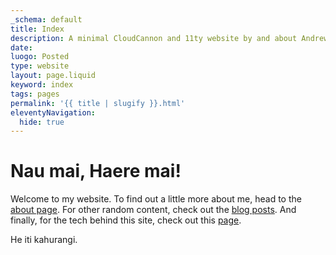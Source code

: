```yaml
---
_schema: default
title: Index
description: A minimal CloudCannon and 11ty website by and about Andrew Long.
date:
luogo: Posted
type: website
layout: page.liquid
keyword: index
tags: pages
permalink: '{{ title | slugify }}.html'
eleventyNavigation:
  hide: true
---
```

# Nau mai, Haere mai!

Welcome to my website. To find out a little more about me, head to the [about page](/about.html). For other random content, check out the [blog posts](/pages/blog/ "Index page for all blog posts."). And finally, for the tech behind this site, check out this [page](/site.html "Details about the tech used to build this website.").

He iti kahurangi.
